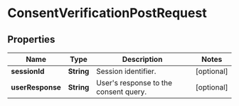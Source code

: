

# ConsentVerificationPostRequest


## Properties

| Name | Type | Description | Notes |
|------------ | ------------- | ------------- | -------------|
|**sessionId** | **String** | Session identifier. |  [optional] |
|**userResponse** | **String** | User&#39;s response to the consent query. |  [optional] |



